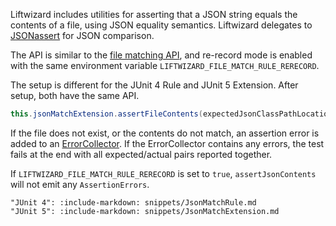 Liftwizard includes utilities for asserting that a JSON string equals the contents of a file, using JSON equality semantics. Liftwizard delegates to [JSONassert](https://github.com/skyscreamer/JSONassert) for JSON comparison.

The API is similar to the [file matching API](./matching-files), and re-record mode is enabled with the same environment variable `LIFTWIZARD_FILE_MATCH_RULE_RERECORD`.

The setup is different for the JUnit 4 Rule and JUnit 5 Extension. After setup, both have the same API.

```java
this.jsonMatchExtension.assertFileContents(expectedJsonClassPathLocation, actualJson);
```

If the file does not exist, or the contents do not match, an assertion error is added to an [ErrorCollector](https://junit.org/junit4/javadoc/4.12/org/junit/rules/ErrorCollector.html). If the ErrorCollector contains any errors, the test fails at the end with all expected/actual pairs reported together.

If `LIFTWIZARD_FILE_MATCH_RULE_RERECORD` is set to `true`, `assertJsonContents` will not emit any `AssertionErrors`.

```tabs
"JUnit 4": :include-markdown: snippets/JsonMatchRule.md
"JUnit 5": :include-markdown: snippets/JsonMatchExtension.md
```

